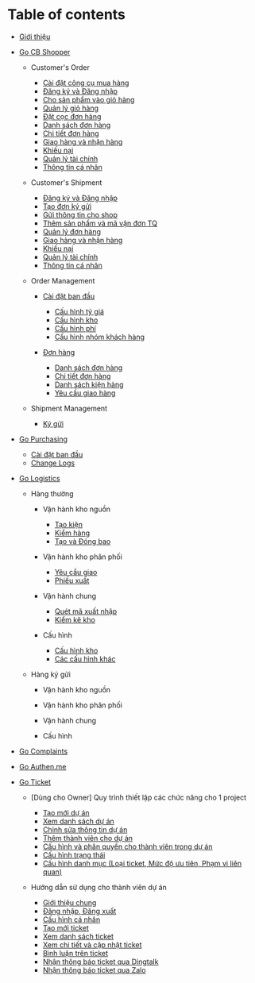 # Table of contents

* [Giới thiệu](README.md)
* [Go CB Shopper](m2/README.md)
  * Customer's Order
    * [Cài đặt công cụ mua hàng](m1/Congcudathang.md)
    * [Đăng ký và Đăng nhập](m1/Dangkyvadangnhap.md)
    * [Cho sản phẩm vào giỏ hàng](m1/giohang.md)
    * [Quản lý giỏ hàng](m1/quanlygiohang.md)
    * [Đặt cọc đơn hàng](m1/datcoc.md)
    * [Danh sách đơn hàng](m1/Danhsachdonhang.md)
    * [Chi tiết đơn hàng](m1/Chitietdonhang.md)
    * [Giao hàng và nhận hàng](m1/giaohangvanhanhang.md)
    * [Khiếu nại](m1/khieunai.md)
    * [Quản lý tài chính](m1/quanlytaichinh.md)
    * [Thông tin cá nhân](thongtincanhan.md)

  * Customer's Shipment
    * [Đăng ký và Đăng nhập](m1/Loginlogout.md)
    * [Tạo đơn ký gửi](m1/taodonkygui.md)
    * [Gửi thông tin cho shop](m1/guithongtinchoshop.md)
    * [Thêm sản phẩm và mã vận đơn TQ ](m1/updatemvd.md)
    * [Quản lý đơn hàng ](m1/quanlydonkygui.md)
    * [Giao hàng và nhận hàng](m1/giaohangvanhanhang.md)
    * [Khiếu nại](m1/khieunai.md)
    * [Quản lý tài chính](m1/quanlytaichinh.md)
    * [Thông tin cá nhân](thongtincanhan.md)
    
  * Order Management
    * [Cài đặt ban đầu](m2/caidatbandau.md)
    
      * [Cấu hình tỷ giá](m2/caidat/setuptygia.md)
      * [Cấu hình kho](m2/caidat/setupkho.md)
      * [Cấu hình phí](m2/caidat/setupfee.md)
      * [Cấu hình nhóm khách hàng](m2/setupgroup.md)
      
    * [Đơn hàng](m2/quanlydonhang/donhang.md)
       * [Danh sách đơn hàng](m2/quanlydonhang/dsdonhang.md)
       * [Chi tiết đơn hàng](m2/quanlydonhang/chitietdon.md)
       * [Danh sách kiện hàng](m2/dskienhang.md)
       * [Yêu cầu giao hàng](m2/ycghang.md)
    
  * Shipment Management
    * [Ký gửi](m2/quanlydonkygui2.md)
  
* [Go Purchasing](m5/README.md)
  * [Cài đặt ban đầu](m5/m5_getstarted.md)
  * [Change Logs](m5/change-logs.md)
  
* [Go Logistics](m6/README.md)
  * Hàng thường
    * Vận hành kho nguồn
      * [Tạo kiện](m6/m6_taokien.md)
      * [Kiểm hàng](m6/m6_kiemhang.md)
      * [Tạo và Đóng bao](m6/m6_dongbao.md)

    * Vận hành kho phân phối
      * [Yêu cầu giao](m6/m6_yeucaugiao.md)
      * [Phiếu xuất](m6/m6_phieuxuat.md)

    * Vận hành chung
      * [Quét mã xuất nhập](m6/m6_quetmaxuatnhap.md)
      * [Kiểm kê kho](m6/m6_kiemkekho.md)

    * Cấu hình
      * [Cấu hình kho](m6/m6_cauhinhkho.md)
      * [Các cấu hình khác](m6/m6_cauhinhkhac.md)
    
  * Hàng ký gửi
    * Vận hành kho nguồn
    
    * Vận hành kho phân phối
    
    * Vận hành chung
    
    * Cấu hình
    
* [Go Complaints](m3/README.md)

* [Go Authen.me](m10/README.md)

* [Go Ticket](m27/README.md)
  * [Dùng cho Owner] Quy trình thiết lập các chức năng cho 1 project
    * [Tạo mới dự án](m27/create_project.md)
    * [Xem danh sách dự án](m27/list_project.md)
    * [Chỉnh sửa thông tin dự án](m27/_project.md)
    * [Thêm thành viên cho dự án](m27/add_member.md)
    * [Cấu hình và phân quyền cho thành viên trong dự án ](m27/phanquyen.md)
    * [Cấu hình trạng thái](m27/config_status.md)
    * [Cấu hình danh mục (Loại ticket, Mức độ ưu tiên, Phạm vi liên quan)](m27/config_category.md)
    
  * Hướng dẫn sử dụng cho thành viên dự án
    * [Giới thiệu chung](m27/gioithieuchung.md)
    * [Đăng nhập, Đăng xuất](m27/login_logout.md)
    * [Cấu hình cá nhân](m27/account_config.md)
    * [Tạo mới ticket](m27/create_ticket.md)   
    * [Xem danh sách ticket](m27/list_ticket.md)  
    * [Xem chi tiết và cập nhật ticket](m27/update_ticket.md) 
    * [Bình luận trên ticket](m27/comment_ticket.md) 
    * [Nhận thông báo ticket qua Dingtalk](m27/notification_ticket.md)
    * [Nhận thông báo ticket qua Zalo](m27/notification_zalo_ticket.md)
    
    
     



